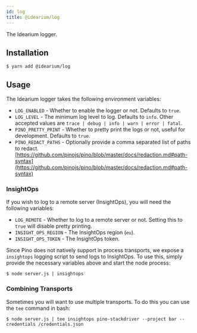 ```yaml
---
id: log
title: @idearium/log
---
```


The Idearium logger.

## Installation

```shell
$ yarn add @idearium/log
```

## Usage

The Idearium logger takes the following environment variables:

- `LOG_ENABLED` - Whether to enable the logger or not. Defaults to `true`.
- `LOG_LEVEL` - The minimum log level to log. Defaults to `info`. Other accepted values are `trace | debug | info | warn | error | fatal`.
- `PINO_PRETTY_PRINT` - Whether to pretty print the logs or not, useful for development. Defaults to `true`.
- `PINO_REDACT_PATHS` - Optionally provide a comma separated list of paths to redact. [https://github.com/pinojs/pino/blob/master/docs/redaction.md#path-syntax](https://github.com/pinojs/pino/blob/master/docs/redaction.md#path-syntax)

### InsightOps

If you wish to log to a remote server (InsightOps), you will need the following variables:

- `LOG_REMOTE` - Whether to log to a remote server or not. Setting this to `true` will disable pretty printing.
- `INSIGHT_OPS_REGION` - The InsightOps region (`eu`).
- `INSIGHT_OPS_TOKEN` - The InsightOps token.

Since Pino does not natively support in process transports, we expose a `insightops` logging script to send logs to InsightOps.
To use this, simply provide the necessary variables above and start the node process:

```shell
$ node server.js | insightops
```

### Combining Transports

Sometimes you will want to use multiple transports. To do this you can use the `tee` command in bash:

```shell
$ node server.js | tee insightops pino-stackdriver --project bar --credentials /credentials.json
```
